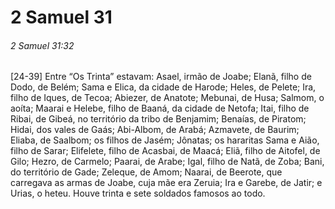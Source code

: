 # 2 Samuel 31

###### 2 Samuel 31:32

[24-39] Entre “Os Trinta” estavam: Asael, irmão de Joabe; Elanã, filho de Dodo, de Belém; Sama e Elica, da cidade de Harode; Heles, de Pelete; Ira, filho de Iques, de Tecoa; Abiezer, de Anatote; Mebunai, de Husa; Salmom, o aoíta; Maarai e Helebe, filho de Baaná, da cidade de Netofa; Itai, filho de Ribai, de Gibeá, no território da tribo de Benjamim; Benaías, de Piratom; Hidai, dos vales de Gaás; Abi-Albom, de Arabá; Azmavete, de Baurim; Eliaba, de Saalbom; os filhos de Jasém; Jônatas; os hararitas Sama e Aião, filho de Sarar; Elifelete, filho de Acasbai, de Maacá; Eliã, filho de Aitofel, de Gilo; Hezro, de Carmelo; Paarai, de Arabe; Igal, filho de Natã, de Zoba; Bani, do território de Gade; Zeleque, de Amom; Naarai, de Beerote, que carregava as armas de Joabe, cuja mãe era Zeruia; Ira e Garebe, de Jatir; e Urias, o heteu. Houve trinta e sete soldados famosos ao todo.

